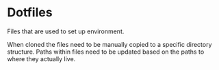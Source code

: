 # Dotfiles

Files that are used to set up environment.

When cloned the files need to be manually copied to a specific directory structure. 
Paths within files need to be updated based on the paths to where they actually live.